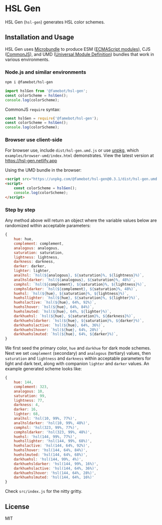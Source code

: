 # HSL Gen

HSL Gen (`hsl-gen`) generates HSL color schemes.

## Installation and Usage

HSL Gen uses [Microbundle](https://github.com/developit/microbundle) to produce ESM ([ECMAScript modules](https://nodejs.org/api/esm.html)), CJS ([CommonJS](https://nodejs.org/api/modules.html)), and UMD ([Universal Module Definition](https://github.com/umdjs/umd)) bundles that work in various environments.

### Node.js and similar environments

```bash
npm i @famebot/hsl-gen
```

```js
import hslGen from '@famebot/hsl-gen';
const colorScheme = hslGen();
console.log(colorScheme);
```

CommonJS `require` syntax:

```js
const hslGen = require('@famebot/hsl-gen');
const colorScheme = hslGen();
console.log(colorScheme);
```

### Browser use client-side

For browser use, include `dist/hsl-gen.umd.js` or use [unpkg](https://unpkg.com), which `examples/browser-umd/index.html` demonstrates. View the latest version at <https://hsl-gen.netlify.app>

Using the UMD bundle in the browser:

```html
<script src="https://unpkg.com/@famebot/hsl-gen@0.3.1/dist/hsl-gen.umd.js"></script>
<script>
    const colorScheme = hslGen();
    console.log(colorScheme);
</script>
```

### Step by step

Any method above will return an object where the variable values below are randomized within acceptable parameters:

```js
{
    hue: hue,
    complement: complement,
    analogous: analogous,
    saturation: saturation,
    lightness: lightness,
    darkness: darkness,
    darker: darker,
    lighter: lighter,
    analhsl: `hsl(${analogous}, ${saturation}%, ${lightness}%)`,
    analhsldarker: `hsl(${analogous}, ${saturation}%, 48%)`,
    comphsl: `hsl(${complement}, ${saturation}%, ${lightness}%)`,
    comphsldarker: `hsl(${complement}, ${saturation}%, 48%)`,
    huehsl: `hsl(${hue}, ${saturation}%, ${lightness}%)`,
    huehsllighter: `hsl(${hue}, ${saturation}%, ${lighter}%)`,
    huehslactive: `hsl(${hue}, 64%, 92%)`,
    huehslhover: `hsl(${hue}, 64%, 84%)`,
    huehslmuted: `hsl(${hue}, 64%, ${lighter}%)`,
    darkhuehsl: `hsl(${hue}, ${saturation}%, ${darkness}%)`,
    darkhuehsldarker: `hsl(${hue}, ${saturation}%, ${darker}%)`,
    darkhuehslactive: `hsl(${hue}, 64%, 36%)`,
    darkhuehslhover: `hsl(${hue}, 64%, 28%)`,
    darkhuehslmuted: `hsl(${hue}, 64%, ${darker}%)`,
}
```

We first seed the primary color, `hue` and `darkhue` for dark mode schemes. Next we set `complement` (secondary) and `analogous` (tertiary) values, then `saturation` and `lightness` and `darkness` within acceptable parameters for light and dark text, along with companion `lighter` and `darker` values. An example generated scheme looks like:

```js
{
    hue: 144,
    complement: 323,
    analogous: 10,
    saturation: 99,
    lightness: 77,
    darkness: 4,
    darker: 16,
    lighter: 68,
    analhsl: 'hsl(10, 99%, 77%)',
    analhsldarker: 'hsl(10, 99%, 48%)',
    comphsl: 'hsl(323, 99%, 77%)',
    comphsldarker: 'hsl(323, 99%, 48%)',
    huehsl: 'hsl(144, 99%, 77%)',
    huehsllighter: 'hsl(144, 99%, 68%)',
    huehslactive: 'hsl(144, 64%, 92%)',
    huehslhover: 'hsl(144, 64%, 84%)',
    huehslmuted: 'hsl(144, 64%, 68%)',
    darkhuehsl: 'hsl(144, 99%, 4%)',
    darkhuehsldarker: 'hsl(144, 99%, 16%)',
    darkhuehslactive: 'hsl(144, 64%, 36%)',
    darkhuehslhover: 'hsl(144, 64%, 28%)',
    darkhuehslmuted: 'hsl(144, 64%, 16%)'
}
```

Check `src/index.js` for the nitty gritty.

## License

MIT

